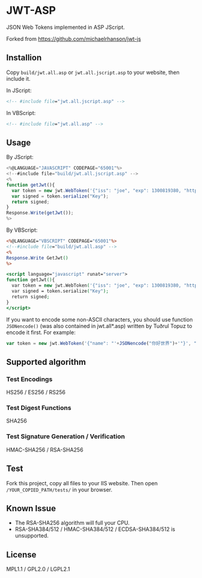 JWT-ASP
=======

JSON Web Tokens implemented in ASP JScript.

Forked from https://github.com/michaelrhanson/jwt-js

## Installion

Copy ``build/jwt.all.asp`` or ``jwt.all.jscript.asp`` to your website, then include it.

In JScript: 
```asp
<!-- #include file="jwt.all.jscript.asp" -->
```

In VBScript:
```asp
<!-- #include file="jwt.all.asp" -->
```

## Usage

By JScript: 
```javascript
<%@LANGUAGE="JAVASCRIPT" CODEPAGE="65001"%>
<!--#include file="build/jwt.all.jscript.asp" -->
<%
function getJwt(){
  var token = new jwt.WebToken('{"iss": "joe", "exp": 1300819380, "http://example.com/is_root": true}', '{"typ":"JWT", "alg":"HS256"}');
  var signed = token.serialize("Key");
  return signed;
}
Response.Write(getJwt());
%>
```

By VBScript:
```asp
<%@LANGUAGE="VBSCRIPT" CODEPAGE="65001"%>
<!--#include file="build/jwt.all.asp" -->
<%
Response.Write GetJwt()
%>

<script language="javascript" runat="server">
function getJwt(){
  var token = new jwt.WebToken('{"iss": "joe", "exp": 1300819380, "http://example.com/is_root": true}', '{"typ":"JWT", "alg":"HS256"}');
  var signed = token.serialize("Key");
  return signed;
}
</script>
```

If you want to encode some non-ASCII characters, you should use function ``JSONencode()`` (was also contained in jwt.all*.asp) written by Tuðrul Topuz to encode it first. For example:
```javascript
var token = new jwt.WebToken('{"name": "'+JSONencode("你好世界")+'"}', "{\"typ\":\"JWT\",\"alg\":\"HS256\"}");
```

## Supported algorithm

### Test Encodings
HS256  / ES256 / RS256

### Test Digest Functions

SHA256

### Test Signature Generation / Verification

HMAC-SHA256 / RSA-SHA256

## Test

Fork this project, copy all files to your IIS website. Then open ``/YOUR_COPIED_PATH/tests/`` in your browser.

## Known Issue

* The RSA-SHA256 algorithm will full your CPU.
* RSA-SHA384/512 / HMAC-SHA384/512 / ECDSA-SHA384/512 is unsupported.

## License

MPL1.1 / GPL2.0 / LGPL2.1

